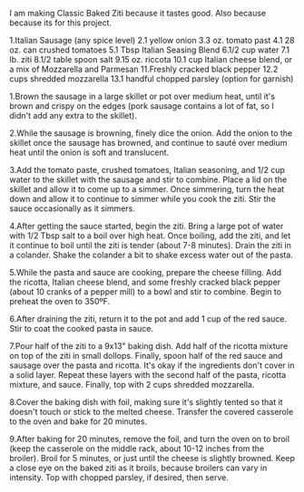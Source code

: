 I am making Classic Baked Ziti because it tastes good. Also because because its for this project.

1.Italian Sausage (any spice level)
2.1 yellow onion 
3.3 oz. tomato past
4.1 28 oz. can crushed tomatoes
5.1 Tbsp Italian Seasing Blend
6.1/2 cup water
7.1 lb. ziti
8.1/2 table spoon salt
9.15 oz. riccota
10.1 cup Italian cheese blend, or a mix of Mozzarella and Parmesan
11.Freshly cracked black pepper
12.2 cups shredded mozzarella
13.1 handful chopped parsley (option for garnish)

1.Brown the sausage in a large skillet or pot over medium heat, until it's brown and crispy on the edges (pork sausage contains a lot of fat, so I didn't add any extra to the skillet).

2.While the sausage is browning, finely dice the onion. Add the onion to the skillet once the sausage has browned, and continue to sauté over medium heat until the onion is soft and translucent.

3.Add the tomato paste, crushed tomatoes, Italian seasoning, and 1/2 cup water to the skillet with the sausage and stir to combine. Place a lid on the skillet and allow it to come up to a simmer. Once simmering, turn the heat down and allow it to continue to simmer while you cook the ziti. Stir the sauce occasionally as it simmers.

4.After getting the sauce started, begin the ziti. Bring a large pot of water with 1/2 Tbsp salt to a boil over high heat. Once boiling, add the ziti, and let it continue to boil until the ziti is tender (about 7-8 minutes). Drain the ziti in a colander. Shake the colander a bit to shake excess water out of the pasta.

5.While the pasta and sauce are cooking, prepare the cheese filling. Add the ricotta, Italian cheese blend, and some freshly cracked black pepper (about 10 cranks of a pepper mill) to a bowl and stir to combine. Begin to preheat the oven to 350ºF.

6.After draining the ziti, return it to the pot and add 1 cup of the red sauce. Stir to coat the cooked pasta in sauce.

7.Pour half of the ziti to a 9x13" baking dish. Add half of the ricotta mixture on top of the ziti in small dollops. Finally, spoon half of the red sauce and sausage over the pasta and ricotta. It's okay if the ingredients don't cover in a solid layer. Repeat these layers with the second half of the pasta, ricotta mixture, and sauce. Finally, top with 2 cups shredded mozzarella.

8.Cover the baking dish with foil, making sure it's slightly tented so that it doesn't touch or stick to the melted cheese. Transfer the covered casserole to the oven and bake for 20 minutes.

9.After baking for 20 minutes, remove the foil, and turn the oven on to broil (keep the casserole on the middle rack, about 10-12 inches from the broiler). Broil for 5 minutes, or just until the cheese is slightly browned. Keep a close eye on the baked ziti as it broils, because broilers can vary in intensity. Top with chopped parsley, if desired, then serve.